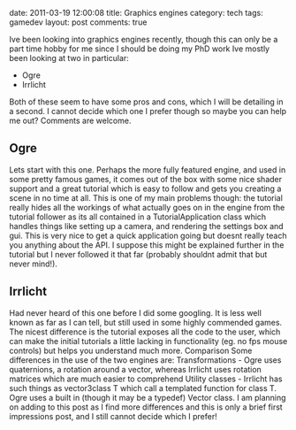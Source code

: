 date: 2011-03-19 12:00:08
title: Graphics engines
category: tech
tags: gamedev
layout: post
comments: true



Ive been looking into graphics engines recently, though this can only be a part time hobby for me since I should be doing my PhD work
Ive mostly been looking at two in particular:

* Ogre
* Irrlicht

Both of these seem to have some pros and cons, which I will be detailing in a second. I cannot decide which one I prefer though so maybe you can help me out? Comments are welcome.

## Ogre

Lets start with this one. Perhaps the more fully featured engine, and used in some pretty famous games, it comes out of the box with some nice shader support and a great tutorial which is easy to follow and gets you creating a scene in no time at all.
This is one of my main problems though: the tutorial really hides all the workings of what actually goes on in the engine from the tutorial follower as its all contained in a TutorialApplication class which handles things like setting up a camera, and rendering the settings box and gui.
This is very nice to get a quick application going but doesnt really teach you anything about the API. I suppose this might be explained further in the tutorial but I never followed it that far (probably shouldnt admit that but never mind!).

## Irrlicht
Had never heard of this one before I did some googling. It is less well known as far as I can tell, but still used in some highly commended games.
The nicest difference is the tutorial exposes all the code to the user, which can make the initial tutorials a little lacking in functionality (eg. no fps mouse controls) but helps you understand much more.
Comparison
Some differences in the use of the two engines are:
Transformations - Ogre uses quaternions, a rotation around a vector, whereas Irrlicht uses rotation matrices which are much easier to comprehend
Utility classes - Irrlicht has such things as vector3class T which call a templated function for class T. Ogre uses a built in (though it may be a typedef) Vector class.
I am planning on adding to this post as I find more differences and this is only a brief first impressions post, and I still cannot decide which I prefer!

